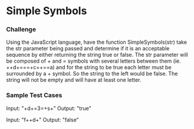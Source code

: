 
# Simple Symbols

### Challenge

Using the JavaScript language, have the function SimpleSymbols(str) take the str parameter being passed and determine if it is an acceptable sequence by either returning the string true or false. The str parameter will be composed of + and = symbols with several letters between them (ie. ++d+===+c++==a) and for the string to be true each letter must be surrounded by a + symbol. So the string to the left would be false. The string will not be empty and will have at least one letter. 

### Sample Test Cases

Input: "+d+=3=+s+"
Output: "true"

Input: "f++d+"
Output: "false"
